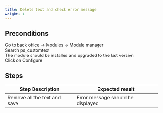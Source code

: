 ```yaml
---
title: Delete text and check error message
weight: 1
---
```


## Preconditions

Go to back office -> Modules -> Module manager<br />
Search ps_customtext<br />
The module should be installed and upgraded to the last version<br />
Click on Configure
## Steps
| Step Description | Expected result |
| ----- | ----- |
| Remove all the text and save | Error message should be displayed |
